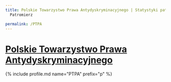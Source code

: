 ```yaml
---
title: Polskie Towarzystwo Prawa Antydyskryminacyjnego | Statystyki patronite.pl |
  Patromierz

permalink: /PTPA
---
```


# [Polskie Towarzystwo Prawa Antydyskryminacyjnego](https://patronite.pl/PTPA)

{% include profile.md name="PTPA" prefix="p" %}
